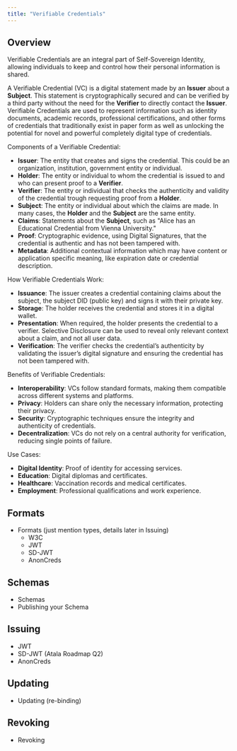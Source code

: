 ```yaml
---
title: "Verifiable Credentials"
---
```


## Overview

Verifiable Credentials are an integral part of Self-Sovereign Identity, allowing individuals to keep and control how their personal information is shared.

A Verifiable Credential (VC) is a digital statement made by an **Issuer** about a **Subject**. This statement is cryptographically secured and can be verified by a third party without the need for the **Verifier** to directly contact the **Issuer**. Verifiable Credentials are used to represent information such as identity documents, academic records, professional certifications, and other forms of credentials that traditionally exist in paper form as well as unlocking the potential for novel and powerful completely digital type of credentials.

Components of a Verifiable Credential:

- **Issuer**: The entity that creates and signs the credential. This could be an organization, institution, government entity or individual.
- **Holder**: The entity or individual to whom the credential is issued to and who can present proof to a **Verifier**.
- **Verifier**: The entity or individual that checks the authenticity and validity of the credential trough requesting proof from a **Holder**.
- **Subject**: The entity or individual about which the claims are made. In many cases, the **Holder** and the **Subject** are the same entity.
- **Claims**: Statements about the **Subject**, such as "Alice has an Educational Credential from Vienna University."
- **Proof**: Cryptographic evidence, using Digital Signatures, that the credential is authentic and has not been tampered with.
- **Metadata**: Additional contextual information which may have content or application specific meaning, like expiration date or credential description.

How Verifiable Credentials Work:

- **Issuance**: The issuer creates a credential containing claims about the subject, the subject DID (public key) and signs it with their private key.
- **Storage**: The holder receives the credential and stores it in a digital wallet.
- **Presentation**: When required, the holder presents the credential to a verifier. Selective Disclosure can be used to reveal only relevant context about a claim, and not all user data.
- **Verification**: The verifier checks the credential’s authenticity by validating the issuer’s digital signature and ensuring the credential has not been tampered with.

Benefits of Verifiable Credentials:

- **Interoperability**: VCs follow standard formats, making them compatible across different systems and platforms.
- **Privacy**: Holders can share only the necessary information, protecting their privacy.
- **Security**: Cryptographic techniques ensure the integrity and authenticity of credentials.
- **Decentralization**: VCs do not rely on a central authority for verification, reducing single points of failure.

Use Cases:

- **Digital Identity**: Proof of identity for accessing services.
- **Education**: Digital diplomas and certificates.
- **Healthcare**: Vaccination records and medical certificates.
- **Employment**: Professional qualifications and work experience.

## Formats
- Formats (just mention types, details later in Issuing)
    - W3C
    - JWT
    - SD-JWT
    - AnonCreds

## Schemas

- Schemas
- Publishing your Schema

## Issuing

- JWT
- SD-JWT (Atala Roadmap Q2)
- AnonCreds

## Updating

- Updating (re-binding)

## Revoking

- Revoking

